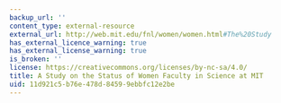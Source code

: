 ```yaml
---
backup_url: ''
content_type: external-resource
external_url: http://web.mit.edu/fnl/women/women.html#The%20Study
has_external_licence_warning: true
has_external_license_warning: true
is_broken: ''
license: https://creativecommons.org/licenses/by-nc-sa/4.0/
title: A Study on the Status of Women Faculty in Science at MIT
uid: 11d921c5-b76e-478d-8459-9ebbfc12e2be
---
```

